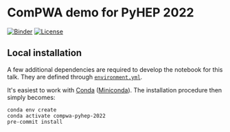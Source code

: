 # ComPWA demo for PyHEP 2022

[![Binder](https://mybinder.org/badge_logo.svg)](https://mybinder.org/v2/gh/ComPWA/PyHEP2022/0.1?urlpath=%2Fnotebooks%2Ftalk.ipynb)
[![License](https://img.shields.io/badge/License-BSD_3--Clause-blue.svg)](https://opensource.org/licenses/BSD-3-Clause)

## Local installation

A few additional dependencies are required to develop the notebook for this talk. They are defined through [`environment.yml`](./environment.yml).

It's easiest to work with [Conda](https://docs.conda.io/en/latest/index.html) ([Miniconda](https://docs.conda.io/en/latest/miniconda.html)). The installation procedure then simply becomes:

```shell
conda env create
conda activate compwa-pyhep-2022
pre-commit install
```
